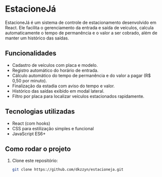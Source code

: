 # EstacioneJá

EstacioneJá é um sistema de controle de estacionamento desenvolvido em React. Ele facilita o gerenciamento da entrada e saída de veículos, calcula automaticamente o tempo de permanência e o valor a ser cobrado, além de manter um histórico das saídas.

## Funcionalidades

- Cadastro de veículos com placa e modelo.
- Registro automático do horário de entrada.
- Cálculo automático do tempo de permanência e do valor a pagar (R$ 0,50 por minuto).
- Finalização da estadia com aviso do tempo e valor.
- Histórico das saídas exibido em modal lateral.
- Filtro por placa para localizar veículos estacionados rapidamente.

## Tecnologias utilizadas

- React (com hooks)
- CSS para estilização simples e funcional
- JavaScript ES6+

## Como rodar o projeto

1. Clone este repositório:
   ```bash
   git clone https://github.com/dkzzyn/estacioneja.git
